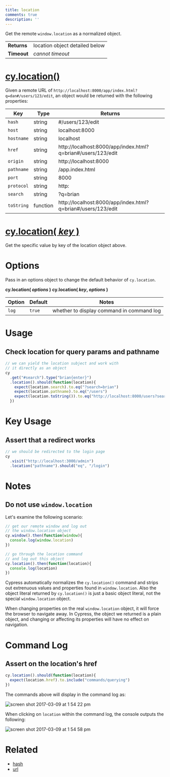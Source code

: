 ```yaml
---
title: location
comments: true
description: ''
---
```


Get the remote `window.location` as a normalized object.

| | |
|--- | --- |
| **Returns** | location object detailed below |
| **Timeout** | *cannot timeout* |

# [cy.location()](#section-usage)

Given a remote URL of `http://localhost:8000/app/index.html?q=dan#/users/123/edit`, an object would be returned with the following properties:

Key | Type | Returns
--- | --- | ----
`hash` | string | #/users/123/edit
`host` | string | localhost:8000
`hostname` | string | localhost
`href` | string | http://localhost:8000/app/index.html?q=brian#/users/123/edit
`origin` | string | http://localhost:8000
`pathname` | string | /app.index.html
`port` | string | 8000
`protocol` | string | http:
`search` | string | ?q=brian
`toString` | function | http://localhost:8000/app/index.html?q=brian#/users/123/edit

# [cy.location( *key* )](#section-key-usage)

Get the specific value by key of the location object above.

# Options

Pass in an options object to change the default behavior of `cy.location`.

**cy.location( *options* )**
**cy.location( *key*, *options* )**

Option | Default | Notes
--- | --- | ---
`log` | `true` | whether to display command in command log

# Usage

## Check location for query params and pathname

```javascript
// we can yield the location subject and work with
// it directly as an object
cy
  .get("#search").type("brian{enter}")
  .location().should(function(location){
    expect(location.search).to.eq("?search=brian")
    expect(location.pathname).to.eq("/users")
    expect(location.toString()).to.eq("http://localhost:8000/users?search=brian")
  })
```

# Key Usage

## Assert that a redirect works

```javascript
// we should be redirected to the login page
cy
  .visit("http://localhost:3000/admin")
  .location("pathname").should("eq", "/login")
```

# Notes

## Do not use `window.location`

Let's examine the following scenario:

```javascript
// get our remote window and log out
// the window.location object
cy.window().then(function(window){
  console.log(window.location)
})
```

```javascript
// go through the location command
// and log out this object
cy.location().then(function(location){
  console.log(location)
})
```

Cypress automatically normalizes the `cy.location()` command and strips out extrenuous values and properties found in `window.location`. Also the object literal returned by `cy.location()` is just a basic object literal, not the special `window.location` object.

When changing properties on the real `window.location` object, it will force the browser to navigate away. In Cypress, the object we returned is a plain object, and changing or affecting its properties will have no effect on navigation.

# Command Log

## Assert on the location's href

```javascript
cy.location().should(function(location){
  expect(location.href).to.include("commands/querying")
})
```

The commands above will display in the command log as:

![screen shot 2017-03-09 at 1 54 22 pm](https://cloud.githubusercontent.com/assets/1268976/23765705/0768366a-04d0-11e7-8936-beb7d546cbc7.png)

When clicking on `location` within the command log, the console outputs the following:

![screen shot 2017-03-09 at 1 54 58 pm](https://cloud.githubusercontent.com/assets/1268976/23765706/089375e0-04d0-11e7-8344-5872c6f270b2.png)

# Related

- [hash](https://on.cypress.io/api/hash)
- [url](https://on.cypress.io/api/url)
